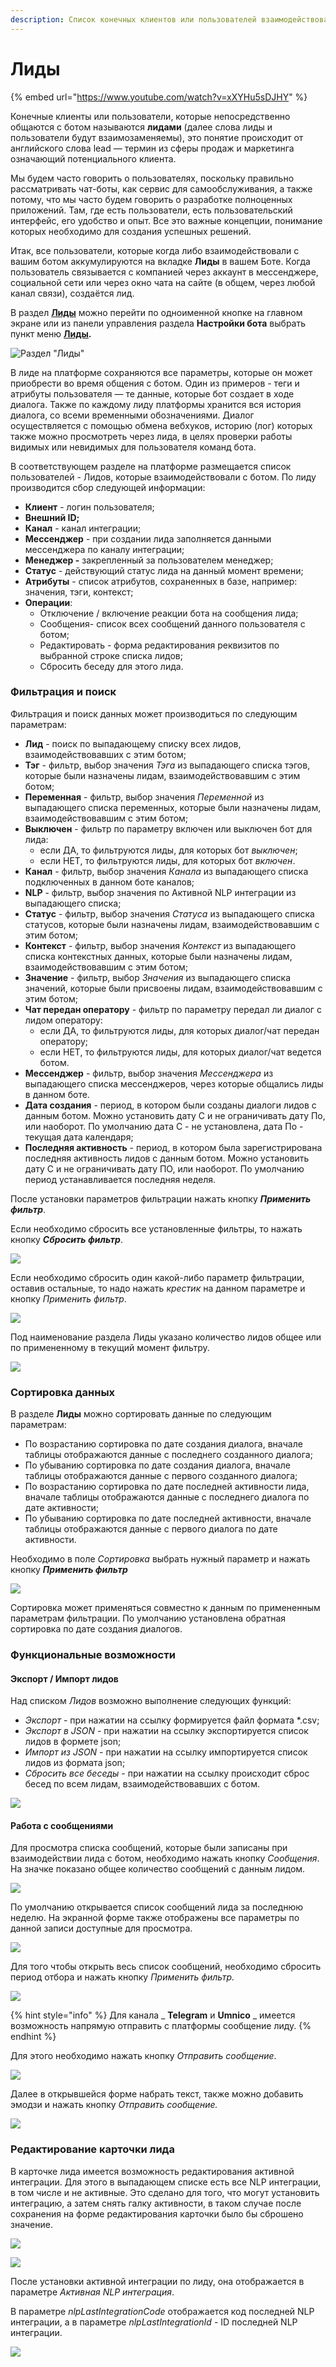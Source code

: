 ```yaml
---
description: Список конечных клиентов или пользователей взаимодействовавших с ботом
---
```


# Лиды

{% embed url="https://www.youtube.com/watch?v=xXYHu5sDJHY" %}

Конечные клиенты или пользователи, которые непосредственно общаются с ботом называются **лидами** (далее слова лиды и пользователи будут взаимозаменяемы), это понятие происходит от английского слова lead — термин из сферы продаж и маркетинга означающий потенциального клиента.&#x20;

Мы будем часто говорить о пользователях, поскольку правильно рассматривать чат-боты, как сервис для самообслуживания, а также потому, что мы часто будем говорить о разработке полноценных приложений. Там, где есть пользователи, есть пользовательский интерфейс, его удобство и опыт. Все это важные концепции, понимание которых необходимо для создания успешных решений.&#x20;

Итак, все пользователи, которые когда либо взаимодействовали с вашим ботом аккумулируются на вкладке **Лиды** в вашем Боте. Когда пользователь связывается с компанией через аккаунт в мессенджере, социальной сети или через окно чата на сайте (в общем, через любой канал связи), создаётся лид.&#x20;

В раздел [**Лиды**](https://app.metabot24.com/lead) можно перейти по одноименной кнопке на главном экране или из панели управления раздела **Настройки бота** выбрать пункт меню [**Лиды**](https://app.metabot24.com/lead)**.**

![Раздел "Лиды"](<../.gitbook/assets/izobrazhenie (240).png>)

В лиде на платформе сохраняются все параметры, которые он может приобрести во время общения с ботом. Один из примеров - теги и атрибуты пользователя — те данные, которые бот создает в ходе диалога. Также по каждому лиду платформы хранится вся история диалога, со всеми временными обозначениями. Диалог осуществляется с помощью обмена вебхуков, историю (лог) которых также можно просмотреть через лида, в целях проверки работы видимых или невидимых для пользователя команд бота.&#x20;

В соответствующем разделе на платформе размещается список пользователей - Лидов, которые взаимодействовали с ботом. По лиду производится сбор следующей информации:

* **Клиент** - логин пользователя;
* **Внешний ID;**
* **Канал** - канал интеграции;
* **Мессенджер** - при создании лида заполняется данными мессенджера по каналу интеграции;
* **Менеджер -** закрепленный за пользователем менеджер;
* **Статус** - действующий статус лида на данный момент времени;
* **Атрибуты** - список атрибутов, сохраненных в базе, например: значения, тэги, контекст;
* **Операции**:
  * Отключение / включение реакции бота на сообщения лида;
  * Сообщения- список всех сообщений данного пользователя с ботом;
  * Редактировать - форма редактирования реквизитов по выбранной строке списка лидов;
  * Сбросить беседу для этого лида.

### Фильтрация и поиск

Фильтрация и поиск данных может производиться по следующим параметрам:

* **Лид** - поиск по выпадающему списку всех лидов, взаимодействовавших с этим ботом;
* **Тэг** - фильтр, выбор значения _Тэга_ из выпадающего списка тэгов, которые были назначены  лидам, взаимодействовавшим с этим ботом;
* **Переменная** - фильтр, выбор значения _Переменной_ из выпадающего списка переменных, которые были назначены  лидам, взаимодействовавшим с этим ботом;
* **Выключен** - фильтр по параметру включен или выключен бот для лида:&#x20;
  * если ДА, то фильтруются лиды, для которых бот _выключен_;
  * если НЕТ, то фильтруются лиды, для которых бот _включен_.
* **Канал** - фильтр, выбор значения _Канала_ из выпадающего списка подключенных в данном боте каналов;
* **NLP** - фильтр, выбор значения по Активной NLP интеграции из выпадающего списка;
* **Статус** - фильтр, выбор значения _Статуса_ из выпадающего списка статусов, которые были назначены  лидам, взаимодействовавшим с этим ботом;
* **Контекст** - фильтр, выбор значения _Контекст_ из выпадающего списка контекстных данных, которые были назначены  лидам, взаимодействовавшим с этим ботом;
* **Значение** - фильтр, выбор _Значения_ из выпадающего списка значений, которые были присвоены  лидам, взаимодействовавшим с этим ботом;
* **Чат передан оператору** - фильтр по параметру передал ли диалог с лидом оператору:&#x20;
  * если ДА, то фильтруются лиды, для которых диалог/чат передан оператору;
  * если НЕТ, то фильтруются лиды, для которых диалог/чат ведется ботом.
* **Мессенджер** - фильтр, выбор значения _Мессенджера_ из выпадающего списка мессенджеров, через которые общались лиды в данном боте.
* **Дата создания** - период, в котором были созданы диалоги лидов с данным ботом. Можно установить дату С и не ограничивать дату По, или наоборот. По умолчанию дата С - не установлена, дата По - текущая дата календаря;
* **Последняя активность** - период, в котором была зарегистрирована последняя активность лидов с данным ботом. Можно установить дату С и не ограничивать дату ПО, или наоборот. По умолчанию период устанавливается последняя неделя.

После установки параметров фильтрации нажать кнопку _**Применить фильтр**_.

Если необходимо сбросить все установленные фильтры, то нажать кнопку _**Сбросить фильтр**_.

![](<../.gitbook/assets/izobrazhenie (462).png>)

Если необходимо сбросить один какой-либо параметр фильтрации, оставив остальные, то надо нажать _крестик_ на данном параметре и кнопку _Применить фильтр_.

![](<../.gitbook/assets/izobrazhenie (250).png>)

Под наименование раздела Лиды указано количество лидов общее или по примененному в текущий момент фильтру.

![](<../.gitbook/assets/izobrazhenie (398).png>)



### Сортировка данных

В разделе **Лиды** можно сортировать данные по следующим параметрам:

* По возрастанию сортировка по дате создания диалога, вначале таблицы отображаются данные с последнего созданного диалога;
* По убыванию сортировка по дате создания диалога, вначале таблицы отображаются данные с первого созданного диалога;
* По возрастанию сортировка по дате последней активности лида, вначале таблицы отображаются данные с последнего диалога по дате активности;
* По убыванию сортировка по дате последней активности, вначале таблицы отображаются данные с первого диалога по дате активности.

Необходимо в поле _Сортировка_ выбрать нужный параметр и нажать кнопку _**Применить фильтр**_

![](<../.gitbook/assets/izobrazhenie (162).png>)

Сортировка может применяться совместно к данным по примененным параметрам фильтрации. По умолчанию установлена обратная сортировка по дате создания диалогов.

### Функциональные возможности

#### Экспорт / Импорт лидов

Над списком _Лидов_ возможно выполнение следующих функций:

* _Экспорт_ - при нажатии на ссылку формируется файл формата \*.csv;
* _Экспорт в JSON_ - при нажатии на ссылку экспортируется список лидов в формете json;
* _Импорт из JSON_ - при нажатии на ссылку импортируется список лидов из формата json;
* _Сбросить все беседы_ - при нажатии на ссылку происходит сброс бесед по всем лидам, взаимодействовавших с ботом.

![](<../.gitbook/assets/izobrazhenie (130).png>)

#### Работа с сообщениями

Для просмотра списка сообщений, которые были записаны при взаимодействии лида с ботом, необходимо нажать кнопку _Сообщения_. На значке показано общее количество сообщений с данным лидом.

![](<../.gitbook/assets/izobrazhenie (59).png>)

По умолчанию открывается список сообщений лида за последнюю неделю. На экранной форме также отображены все параметры по данной записи доступные для просмотра.

![](<../.gitbook/assets/izobrazhenie (357).png>)

Для того чтобы открыть весь список сообщений, необходимо сбросить период отбора и нажать кнопку _Применить фильтр._

![](<../.gitbook/assets/izobrazhenie (269).png>)

{% hint style="info" %}
Для канала _ **Telegram** и **Umnico** _ имеется возможность напрямую отправить с платформы сообщение лиду.&#x20;
{% endhint %}

Для этого необходимо нажать кнопку _Отправить сообщение_.

![](<../.gitbook/assets/izobrazhenie (392).png>)

Далее в открывшейся форме набрать текст, также можно добавить эмодзи и нажать кнопку _Отправить сообщение._

![](<../.gitbook/assets/izobrazhenie (404).png>)

### Редактирование карточки лида

В карточке лида имеется возможность редактирования активной интеграции. Для этого в выпадающем списке есть все NLP интеграции, в том числе и не активные. Это сделано для того, что могут установить интеграцию, а затем снять галку активности, в таком случае после сохранения на форме редактирования карточки было бы сброшено значение.

![](<../.gitbook/assets/izobrazhenie (458).png>)

![](<../.gitbook/assets/izobrazhenie (459).png>)

После установки активной интеграции по лиду, она отображается в параметре _Активная NLP интеграция_.&#x20;

В параметре _nlpLastIntegrationCode_ отображается код последней NLP интеграции, а в параметре _nlpLastIntegrationId_ - ID последней NLP интеграции.

![](<../.gitbook/assets/izobrazhenie (461).png>)

